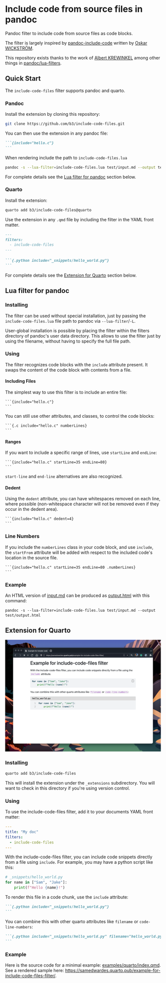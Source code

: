 Include code from source files in pandoc
========================================

Pandoc filter to include code from source files as code blocks.

The filter is largely inspired by
[pandoc-include-code](https://github.com/owickstrom/pandoc-include-code)
written by [Oskar WICKSTRÖM](https://github.com/owickstrom).

This repository exists thanks to the work of [Albert
KREWINKEL](https://github.com/tarleb/) among other things in
[pandoc/lua-filters](https://github.com/pandoc/lua-filters/issues/207).

## Quick Start

The `include-code-files` filter supports pandoc and quarto.

### Pandoc

Install the extension by cloning this repository:

```bash
git clone https://github.com/b3/include-code-files.git
```

You can then use the extension in any pandoc file:

``````markdown
```{include="hello.c"}
```
``````

When rendering include the path to `include-code-files.lua`

```bash
pandoc -s --lua-filter=include-code-files.lua test/input.md --output test/output.html
```

For complete details see the [Lua filter for pandoc](#lua-filter-for-pandoc) section below.

### Quarto

Install the extension:

```bash
quarto add b3/include-code-files@quarto
```

Use the extension in any `.qmd` file by including the filter in the YAML front matter.

``````markdown
---
filters:
  - include-code-files
---

```{.python include="_snippets/hello_world.py"}
```
``````

For complete details see the [Extension for Quarto](#extension-for-quarto) section below.



## Lua filter for pandoc

### Installing

The filter can be used without special installation, just by passing
the `include-code-files.lua` file path to pandoc via
`--lua-filter`/`-L`.

User-global installation is possible by placing the filter within the
filters directory of pandoc's user data directory. This allows to use
the filter just by using the filename, without having to specify the
full file path.

### Using

The filter recognizes code blocks with the `include` attribute present. It
swaps the content of the code block with contents from a file.

#### Including Files

The simplest way to use this filter is to include an entire file:

    ```{include="hello.c"}
    ```

You can still use other attributes, and classes, to control the code blocks:

    ```{.c include="hello.c" numberLines}
    ```

#### Ranges

If you want to include a specific range of lines, use `startLine` and `endLine`:

    ```{include="hello.c" startLine=35 endLine=80}
    ```

`start-line` and `end-line` alternatives are also recognized.

#### Dedent

Using the `dedent` attribute, you can have whitespaces removed on each line,
where possible (non-whitespace character will not be removed even if they occur
in the dedent area).

    ```{include="hello.c" dedent=4}
    ```

### Line Numbers

If you include the `numberLines` class in your code block, and use `include`,
the `startFrom` attribute will be added with respect to the included code's
location in the source file.

    ```{include="hello.c" startLine=35 endLine=80 .numberLines}
    ```

### Example

An HTML version of [input.md](test/input.md) can be produced as
[output.html](test/output.html) with this command:

    pandoc -s --lua-filter=include-code-files.lua test/input.md --output test/output.html


## Extension for Quarto

![Screenshot of an example output using include-code-files](examples/quarto/screenshot.png)


### Installing

```bash
quarto add b3/include-code-files
```

This will install the extension under the `_extensions`
subdirectory. You will want to check in this directory if you're using
version control.

### Using

To use the include-code-files filter, add it to your documents YAML
front matter:

```yaml
---
title: "My doc"
filters:
  - include-code-files
---
```

With the include-code-files filter, you can include code snippets
directly from a file using `include`. For example, you may have a
python script like this:

```python
# _snippets/hello_world.py
for name in ["Sam", "Jake"]:
    print(f"Hello {name}!")
```

To render this file in a code chunk, use the `include` attribute:

``````markdown
```{.python include="_snippets/hello_world.py"}
```
``````

You can combine this with other quarto attributes like `filename` or `code-line-numbers`:

``````markdown
```{.python include="_snippets/hello_world.py" filename="hello_world.py" code-line-numbers="true"}
```
``````

### Example

Here is the source code for a minimal example:
[examples/quarto/index.qmd](examples/quarto/index.qmd). See a rendered sample here:
<https://samedwardes.quarto.pub/example-for-include-code-files-filter/>.

